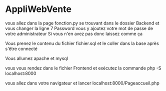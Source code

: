 # AppliWebVente

vous allez dans la page fonction.py se trouvant dans le dossier Backend et vous changer la ligne 7 Password vous y ajoutez votre mot de passe de votre administrateur 
Si vous n'en avez pas donc laissez comme ça

Vous prenez le contenu du fichier fichier.sql et le coller dans la base après s'être connecté

Vous allumez apache et mysql

vous vous rendez dans le fichier Frontend et exécutez la commande php -S localhost:8000

vous allez dans votre navigateur et lancer localhost:8000/Pageaccueil.php
